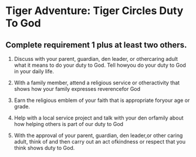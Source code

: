 
# Tiger Adventure: Tiger Circles Duty To God

## Complete requirement 1 plus at least two others.

1. Discuss with your parent, guardian, den leader, or othercaring adult what it means to do your duty to God. Tell howyou do your duty to God in your daily life.

2. With a family member, attend a religious service or otheractivity that shows how your family expresses reverencefor God

3. Earn the religious emblem of your faith that is appropriate foryour age or grade.

4. Help with a local service project and talk with your den orfamily about how helping others is part of our duty to God

5. With the approval of your parent, guardian, den leader,or other caring adult, think of and then carry out an act ofkindness or respect that you think shows duty to God.
